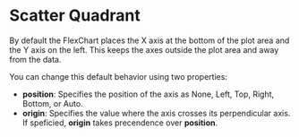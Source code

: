 Scatter Quadrant
========================

By default the FlexChart places the X axis at the bottom of the plot area and the Y axis on the left. This keeps the axes outside the plot area and away from the data.

You can change this default behavior using two properties:

*   **position**: Specifies the position of the axis as None, Left, Top, Right, Bottom, or Auto.
*   **origin**: Specifies the value where the axis crosses its perpendicular axis. If speficied, **origin** takes precendence over **position**.